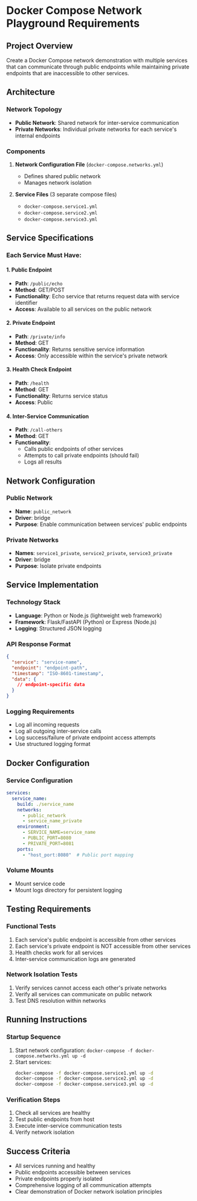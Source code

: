 # Docker Compose Network Playground Requirements

## Project Overview
Create a Docker Compose network demonstration with multiple services that can communicate through public endpoints while maintaining private endpoints that are inaccessible to other services.

## Architecture

### Network Topology
- **Public Network**: Shared network for inter-service communication
- **Private Networks**: Individual private networks for each service's internal endpoints

### Components
1. **Network Configuration File** (`docker-compose.networks.yml`)
   - Defines shared public network
   - Manages network isolation

2. **Service Files** (3 separate compose files)
   - `docker-compose.service1.yml`
   - `docker-compose.service2.yml`
   - `docker-compose.service3.yml`

## Service Specifications

### Each Service Must Have:

#### 1. Public Endpoint
- **Path**: `/public/echo`
- **Method**: GET/POST
- **Functionality**: Echo service that returns request data with service identifier
- **Access**: Available to all services on the public network

#### 2. Private Endpoint
- **Path**: `/private/info`
- **Method**: GET
- **Functionality**: Returns sensitive service information
- **Access**: Only accessible within the service's private network

#### 3. Health Check Endpoint
- **Path**: `/health`
- **Method**: GET
- **Functionality**: Returns service status
- **Access**: Public

#### 4. Inter-Service Communication
- **Path**: `/call-others`
- **Method**: GET
- **Functionality**: 
  - Calls public endpoints of other services
  - Attempts to call private endpoints (should fail)
  - Logs all results

## Network Configuration

### Public Network
- **Name**: `public_network`
- **Driver**: bridge
- **Purpose**: Enable communication between services' public endpoints

### Private Networks
- **Names**: `service1_private`, `service2_private`, `service3_private`
- **Driver**: bridge
- **Purpose**: Isolate private endpoints

## Service Implementation

### Technology Stack
- **Language**: Python or Node.js (lightweight web framework)
- **Framework**: Flask/FastAPI (Python) or Express (Node.js)
- **Logging**: Structured JSON logging

### API Response Format
```json
{
  "service": "service-name",
  "endpoint": "endpoint-path",
  "timestamp": "ISO-8601-timestamp",
  "data": {
    // endpoint-specific data
  }
}
```

### Logging Requirements
- Log all incoming requests
- Log all outgoing inter-service calls
- Log success/failure of private endpoint access attempts
- Use structured logging format

## Docker Configuration

### Service Configuration
```yaml
services:
  service_name:
    build: ./service_name
    networks:
      - public_network
      - service_name_private
    environment:
      - SERVICE_NAME=service_name
      - PUBLIC_PORT=8080
      - PRIVATE_PORT=8081
    ports:
      - "host_port:8080"  # Public port mapping
```

### Volume Mounts
- Mount service code
- Mount logs directory for persistent logging

## Testing Requirements

### Functional Tests
1. Each service's public endpoint is accessible from other services
2. Each service's private endpoint is NOT accessible from other services
3. Health checks work for all services
4. Inter-service communication logs are generated

### Network Isolation Tests
1. Verify services cannot access each other's private networks
2. Verify all services can communicate on public network
3. Test DNS resolution within networks

## Running Instructions

### Startup Sequence
1. Start network configuration: `docker-compose -f docker-compose.networks.yml up -d`
2. Start services: 
   ```bash
   docker-compose -f docker-compose.service1.yml up -d
   docker-compose -f docker-compose.service2.yml up -d
   docker-compose -f docker-compose.service3.yml up -d
   ```

### Verification Steps
1. Check all services are healthy
2. Test public endpoints from host
3. Execute inter-service communication tests
4. Verify network isolation

## Success Criteria
- All services running and healthy
- Public endpoints accessible between services
- Private endpoints properly isolated
- Comprehensive logging of all communication attempts
- Clear demonstration of Docker network isolation principles